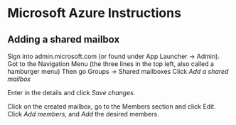 # Microsoft Azure Instructions


## Adding a shared mailbox

Sign into admin.microsoft.com (or found under App Launcher -> Admin).
Got to the Navigation Menu (the three lines in the top left, also called a hamburger menu)
Then go Groups -> Shared mailboxes
Click _Add a shared mailbox_

Enter in the details and click _Save changes_.

Click on the created mailbox, go to the Members section and click Edit. Click _Add members_, and _Add_ the desired members.
